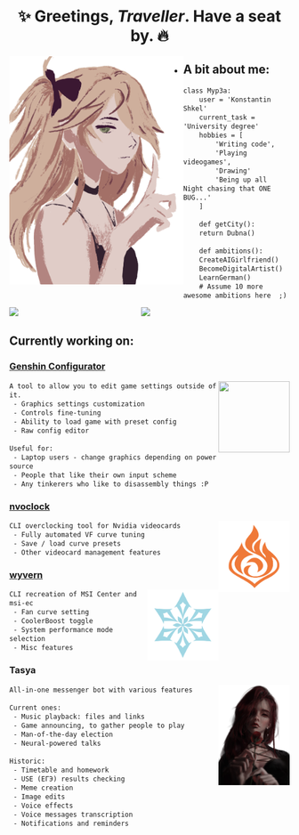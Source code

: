 <h1 align="center">✨ Greetings, <i>Traveller</i>. Have a seat by. 🔥</h1>

<img height="410px" align="left" src="f.png"></img>  


 - ## A bit about me:
 
```Py
class Myp3a:
    user = 'Konstantin Shkel'
    current_task = 'University degree'
    hobbies = [
        'Writing code',
        'Playing videogames',
        'Drawing'
        'Being up all Night chasing that ONE BUG...'
    ]
   
    def getCity():
   	return Dubna()
   
    def ambitions():
   	CreateAIGirlfriend()
   	BecomeDigitalArtist()
   	LearnGerman()
   	# Assume 10 more awesome ambitions here  ;)
```

<div>
    <img width="47%" align="left" src="https://github-readme-stats.vercel.app/api?username=Myp3a&show_icons=true&theme=dracula&hide_rank=true">
    <img width="47%" src="https://github-readme-stats.vercel.app/api/top-langs/?username=Myp3a&layout=compact&theme=dracula">
</div>

## Currently working on:
### **[Genshin Configurator](https://github.com/Myp3a/GenshinConfigurator)**
<img src="https://raw.githubusercontent.com/Myp3a/GenshinConfigurator/master/pmngear.ico" align="right" width="128" height="128">

    A tool to allow you to edit game settings outside of it.
     - Graphics settings customization
     - Controls fine-tuning
     - Ability to load game with preset config
     - Raw config editor

    Useful for:
     - Laptop users - change graphics depending on power source
     - People that like their own input scheme
     - Any tinkerers who like to disassembly things :P

### **[nvoclock](https://github.com/Myp3a/nvoclock)**
<img src="pyr.svg" align="right" width="128" height="128">

    CLI overclocking tool for Nvidia videocards
     - Fully automated VF curve tuning
     - Save / load curve presets
     - Other videocard management features
     
### **[wyvern](https://github.com/Myp3a/wyvern)**
<img src="cr.svg" align="right" width="128" height="128">

    CLI recreation of MSI Center and msi-ec
     - Fan curve setting
     - CoolerBoost toggle
     - System performance mode selection
     - Misc features

### **Tasya**
<img src="t.png" align="right" width="128">

    All-in-one messenger bot with various features

    Current ones:
     - Music playback: files and links
     - Game announcing, to gather people to play
     - Man-of-the-day election
     - Neural-powered talks

    Historic:
     - Timetable and homework
     - USE (ЕГЭ) results checking
     - Meme creation
     - Image edits
     - Voice effects
     - Voice messages transcription
     - Notifications and reminders
